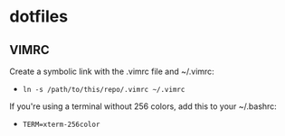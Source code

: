 # dotfiles

## VIMRC
Create a symbolic link with the .vimrc file and ~/.vimrc:
- `ln -s /path/to/this/repo/.vimrc ~/.vimrc`

If you're using a terminal without 256 colors, add this to your ~/.bashrc:
- `TERM=xterm-256color`

